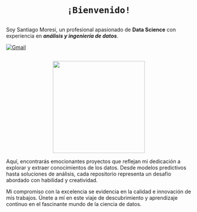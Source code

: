 # <h1 align="center">**`¡Bienvenido!`**</h1>                                          
##

Soy Santiago Moresi, un profesional apasionado de **Data Science** con experiencia en ***análisis y ingeniería de datos***.

[![Gmail](https://img.shields.io/badge/Gmail-%230077B5.svg?logo=gmail&logoColor)](mailto:santiagomoresi@gmail.com) 
##

<p align='center'>
<img src="https://sicreesinnovas.com/wp-content/uploads/2022/01/trabajo-analisis-datos.jpg"  height=250>
<p>

Aquí, encontrarás emocionantes proyectos que reflejan mi dedicación a explorar y extraer conocimientos de los datos. Desde modelos predictivos hasta soluciones de análisis, cada repositorio representa un desafío abordado con habilidad y creatividad.

Mi compromiso con la excelencia se evidencia en la calidad e innovación de mis trabajos. Únete a mí en este viaje de descubrimiento y aprendizaje continuo en el fascinante mundo de la ciencia de datos.


